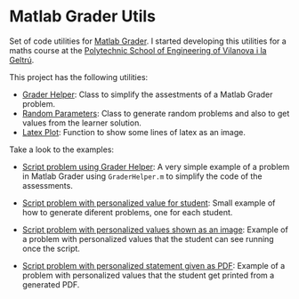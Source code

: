 # Matlab Grader Utils

Set of code utilities for [Matlab Grader](https://grader.mathworks.com/). I started developing this utilities for a maths course at the [Polytechnic School of Engineering of Vilanova i la Geltrú](https://www.epsevg.upc.edu/en).

This project has the following utilities:

* [Grader Helper](./code/grader-helper): Class to simplify the assestments of a Matlab Grader problem.
* [Random Parameters](./code/random-parameters/): Class to generate random problems and also to get values from the learner solution.
* [Latex Plot](./code/latex-plot/): Function to show some lines of latex as an image.

Take a look to the examples:

* [Script problem using Grader Helper](./examples/1-script-problem-grader-helper/): A very simple example of a problem in Matlab Grader using `GraderHelper.m` to simplify the code of the assessments.

* [Script problem with personalized value for student](./examples/2-script-problem-personalized-value/): Small example of how to generate diferent problems, one for each student.

* [Script problem with personalized values shown as an image](./examples/3-script-problem-personalized-values-image/): Example of a problem with personalized values that the student can see running once the script.

* [Script problem with personalized statement given as PDF](./examples/4-script-problem-pdf-statement/): Example of a problem with personalized values that the student get printed from a generated PDF.
